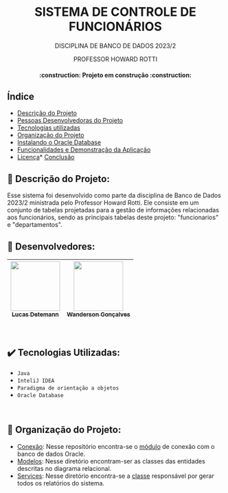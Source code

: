 <h1 align="center"> SISTEMA DE CONTROLE DE FUNCIONÁRIOS </h1>
<P align="center"> DISCIPLINA DE BANCO DE DADOS 2023/2 </P>
<P align="center"> PROFESSOR HOWARD ROTTI </P>

<h4 align="center">    
 :construction:  Projeto em construção  :construction:
</h4>

## Índice 
* [Descrição do Projeto](#descrição-do-projeto)
* [Pessoas Desenvolvedoras do Projeto](#pessoas-desenvolvedoras)
* [Tecnologias utilizadas](#tecnologias-utilizadas)
* [Organização do Projeto](#organização-do-Projeto)
* [Instalando o Oracle Database](#instalar-banco)
* [Funcionalidades e Demonstração da Aplicação](#funcionalidades-e-demonstração-da-aplicação)
* [Licença](#licença)* [Conclusão](#conclusão)

## :pushpin: Descrição do Projeto:
Esse sistema foi desenvolvido como parte da disciplina de Banco de Dados 2023/2 ministrada pelo Professor Howard Rotti. Ele consiste em um conjunto de tabelas projetadas para a gestão de informações relacionadas aos funcionários, sendo as principais tabelas deste projeto: "funcionarios" e "departamentos".
<br>

## :pushpin: Desenvolvedores:
| [<img src="https://avatars.githubusercontent.com/u/110741308?v=4" width=115><br><sub>Lucas Detemann</sub>](https://github.com/Detemann) |  [<img src="https://avatars.githubusercontent.com/u/105672201?v=4" width=115><br><sub>Wanderson Gonçalves</sub>](https://github.com/Wandersontr01) | 
| :---: | :---: |

<br>

## ✔️ Tecnologias Utilizadas:
  - ``Java``
  - ``InteliJ IDEA``
  - ``Paradigma de orientação a objetos``
  - ``Oracle Database``
<br>


## :pushpin: Organização do Projeto:
- [Conexão](com/src/main/java/sarrussys/main/services/database): Nesse repositório encontra-se o [módulo](com/src/main/java/sarrussys/main/services/database/ConexaoDB.java) de conexão com o banco de dados Oracle.<br>
- [Modelos](com/src/main/java/sarrussys/main/model): Nesse diretório encontram-ser as classes das entidades descritas no diagrama relacional.<br>
- [Services](com/src/main/java/sarrussys/main/services): Nesse diretório encontra-se a [classe](com/src/main/java/sarrussys/main/services/MenuServices.java) responsável por gerar todos os relatórios do sistema.<br>
<br>

